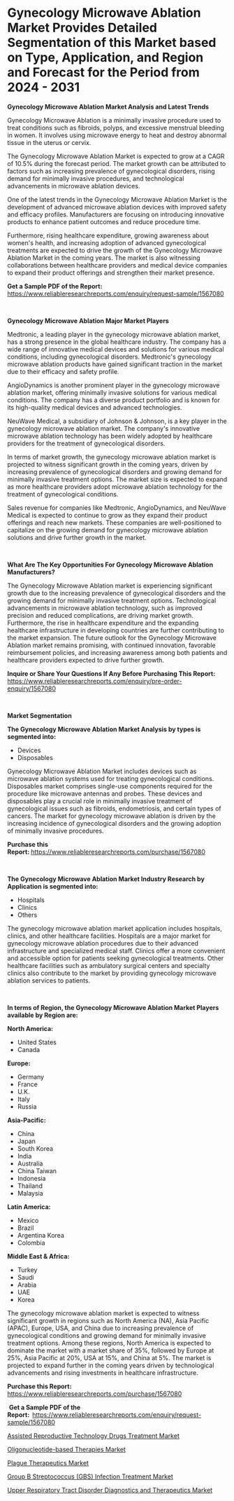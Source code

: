 <p><h1>Gynecology Microwave Ablation Market Provides Detailed Segmentation of this Market based on Type, Application, and Region and Forecast for the Period from 2024 - 2031</h1></p><p><strong>Gynecology Microwave Ablation Market Analysis and Latest Trends</strong></p>
<p><p>Gynecology Microwave Ablation is a minimally invasive procedure used to treat conditions such as fibroids, polyps, and excessive menstrual bleeding in women. It involves using microwave energy to heat and destroy abnormal tissue in the uterus or cervix.</p><p>The Gynecology Microwave Ablation Market is expected to grow at a CAGR of 10.5% during the forecast period. The market growth can be attributed to factors such as increasing prevalence of gynecological disorders, rising demand for minimally invasive procedures, and technological advancements in microwave ablation devices.</p><p>One of the latest trends in the Gynecology Microwave Ablation Market is the development of advanced microwave ablation devices with improved safety and efficacy profiles. Manufacturers are focusing on introducing innovative products to enhance patient outcomes and reduce procedure time.</p><p>Furthermore, rising healthcare expenditure, growing awareness about women's health, and increasing adoption of advanced gynecological treatments are expected to drive the growth of the Gynecology Microwave Ablation Market in the coming years. The market is also witnessing collaborations between healthcare providers and medical device companies to expand their product offerings and strengthen their market presence.</p></p>
<p><strong>Get a Sample PDF of the Report:&nbsp;</strong> <a href="https://www.reliableresearchreports.com/enquiry/request-sample/1567080">https://www.reliableresearchreports.com/enquiry/request-sample/1567080</a></p>
<p>&nbsp;</p>
<p><strong>Gynecology Microwave Ablation Major Market Players</strong></p>
<p><p>Medtronic, a leading player in the gynecology microwave ablation market, has a strong presence in the global healthcare industry. The company has a wide range of innovative medical devices and solutions for various medical conditions, including gynecological disorders. Medtronic's gynecology microwave ablation products have gained significant traction in the market due to their efficacy and safety profile.</p><p>AngioDynamics is another prominent player in the gynecology microwave ablation market, offering minimally invasive solutions for various medical conditions. The company has a diverse product portfolio and is known for its high-quality medical devices and advanced technologies.</p><p>NeuWave Medical, a subsidiary of Johnson & Johnson, is a key player in the gynecology microwave ablation market. The company's innovative microwave ablation technology has been widely adopted by healthcare providers for the treatment of gynecological disorders.</p><p>In terms of market growth, the gynecology microwave ablation market is projected to witness significant growth in the coming years, driven by increasing prevalence of gynecological disorders and growing demand for minimally invasive treatment options. The market size is expected to expand as more healthcare providers adopt microwave ablation technology for the treatment of gynecological conditions.</p><p>Sales revenue for companies like Medtronic, AngioDynamics, and NeuWave Medical is expected to continue to grow as they expand their product offerings and reach new markets. These companies are well-positioned to capitalize on the growing demand for gynecology microwave ablation solutions and drive further growth in the market.</p></p>
<p>&nbsp;</p>
<p><strong>What Are The Key Opportunities For Gynecology Microwave Ablation Manufacturers?</strong></p>
<p><p>The Gynecology Microwave Ablation market is experiencing significant growth due to the increasing prevalence of gynecological disorders and the growing demand for minimally invasive treatment options. Technological advancements in microwave ablation technology, such as improved precision and reduced complications, are driving market growth. Furthermore, the rise in healthcare expenditure and the expanding healthcare infrastructure in developing countries are further contributing to the market expansion. The future outlook for the Gynecology Microwave Ablation market remains promising, with continued innovation, favorable reimbursement policies, and increasing awareness among both patients and healthcare providers expected to drive further growth.</p></p>
<p><strong>Inquire or Share Your Questions If Any Before Purchasing This Report:</strong> <a href="https://www.reliableresearchreports.com/enquiry/pre-order-enquiry/1567080">https://www.reliableresearchreports.com/enquiry/pre-order-enquiry/1567080</a></p>
<p>&nbsp;</p>
<p><strong>Market Segmentation</strong></p>
<p><strong>The Gynecology Microwave Ablation Market Analysis by types is segmented into:</strong></p>
<p><ul><li>Devices</li><li>Disposables</li></ul></p>
<p><p>Gynecology Microwave Ablation Market includes devices such as microwave ablation systems used for treating gynecological conditions. Disposables market comprises single-use components required for the procedure like microwave antennas and probes. These devices and disposables play a crucial role in minimally invasive treatment of gynecological issues such as fibroids, endometriosis, and certain types of cancers. The market for gynecology microwave ablation is driven by the increasing incidence of gynecological disorders and the growing adoption of minimally invasive procedures.</p></p>
<p><strong>Purchase this Report:&nbsp;</strong><a href="https://www.reliableresearchreports.com/purchase/1567080">https://www.reliableresearchreports.com/purchase/1567080</a></p>
<p>&nbsp;</p>
<p><strong>The Gynecology Microwave Ablation Market Industry Research by Application is segmented into:</strong></p>
<p><ul><li>Hospitals</li><li>Clinics</li><li>Others</li></ul></p>
<p><p>The gynecology microwave ablation market application includes hospitals, clinics, and other healthcare facilities. Hospitals are a major market for gynecology microwave ablation procedures due to their advanced infrastructure and specialized medical staff. Clinics offer a more convenient and accessible option for patients seeking gynecological treatments. Other healthcare facilities such as ambulatory surgical centers and specialty clinics also contribute to the market by providing gynecology microwave ablation services to patients.</p></p>
<p>&nbsp;</p>
<p><strong>In terms of Region, the Gynecology Microwave Ablation Market Players available by Region are:</strong></p>
<p>
    <p> <strong> North America: </strong>
        <ul>
            <li>United States</li>
            <li>Canada</li>
        </ul>
        </p> 
    <p> <strong> Europe: </strong>
        <ul>
            <li>Germany</li>
            <li>France</li>
            <li>U.K.</li>
            <li>Italy</li>
            <li>Russia</li>
        </ul>
        </p> 
    <p> <strong> Asia-Pacific: </strong>
        <ul>
            <li>China</li>
            <li>Japan</li>
            <li>South Korea</li>
            <li>India</li>
            <li>Australia</li>
            <li>China Taiwan</li>
            <li>Indonesia</li>
            <li>Thailand</li>
            <li>Malaysia</li>
        </ul>
        </p> 
    <p> <strong> Latin America: </strong>
        <ul>
            <li>Mexico</li>
            <li>Brazil</li>
            <li>Argentina Korea</li>
            <li>Colombia</li>
        </ul>
        </p> 
    <p> <strong> Middle East & Africa: </strong>
        <ul>
            <li>Turkey</li>
            <li>Saudi</li>
            <li>Arabia</li>
            <li>UAE</li>
            <li>Korea</li>
        </ul>
    </p>
    </p>
<p><p>The gynecology microwave ablation market is expected to witness significant growth in regions such as North America (NA), Asia Pacific (APAC), Europe, USA, and China due to increasing prevalence of gynecological conditions and growing demand for minimally invasive treatment options. Among these regions, North America is expected to dominate the market with a market share of 35%, followed by Europe at 25%, Asia Pacific at 20%, USA at 15%, and China at 5%. The market is projected to expand further in the coming years driven by technological advancements and rising investments in healthcare infrastructure.</p></p>
<p><strong>Purchase this Report: </strong><a href="https://www.reliableresearchreports.com/purchase/1567080">https://www.reliableresearchreports.com/purchase/1567080</a></p>
<p>&nbsp;<strong>Get a Sample PDF of the Report:&nbsp;&nbsp;</strong><a href="https://www.reliableresearchreports.com/enquiry/request-sample/1567080">https://www.reliableresearchreports.com/enquiry/request-sample/1567080</a></p>
<p><strong></strong></p>
<p><p><a href="https://medium.com/p/4e3adb0fbc65/edit">Assisted Reproductive Technology Drugs Treatment Market</a></p><p><a href="https://medium.com/@dioncollins8227/oligonucleotide-based-therapies-market-trends-and-market-analysis-forecasted-for-period-2024-2031-9eeec2ad9c8d">Oligonucleotide-based Therapies Market</a></p><p><a href="https://medium.com/@patriciaday39/plague-therapeutics-market-trends-forecast-and-competitive-analysis-to-2031-6754f4ba9235">Plague Therapeutics Market</a></p><p><a href="https://medium.com/@patriciaday39/group-b-streptococcus-gbs-infection-treatment-market-trends-forecast-and-competitive-analysis-c383e3c2d745">Group B Streptococcus (GBS) Infection Treatment Market</a></p><p><a href="https://medium.com/@vincentalvarez1980/analyzing-upper-respiratory-tract-disorder-diagnostics-and-therapeutics-market-global-industry-88fc1ccf256b">Upper Respiratory Tract Disorder Diagnostics and Therapeutics Market</a></p></p>